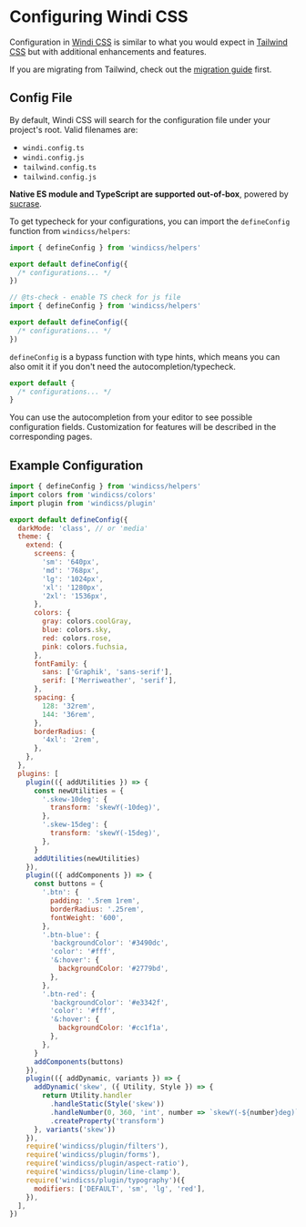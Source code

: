 [windi css]: https://github.com/windicss/windicss
[tailwind css]: https://tailwindcss.com/docs
[migration guide]: /guide/migration

# Configuring Windi CSS

Configuration in [Windi CSS] is similar to what you would expect in [Tailwind CSS] but with additional enhancements and features.

If you are migrating from Tailwind, check out the [migration guide] first.

## Config File

By default, Windi CSS will search for the configuration file under your project's root. Valid filenames are:

- `windi.config.ts`
- `windi.config.js`
- `tailwind.config.ts`
- `tailwind.config.js`

**Native ES module and TypeScript are supported out-of-box**, powered by [sucrase](https://github.com/alangpierce/sucrase).

To get typecheck for your configurations, you can import the `defineConfig` function from `windicss/helpers`:

```ts windi.config.ts
import { defineConfig } from 'windicss/helpers'

export default defineConfig({
  /* configurations... */
})
```

```js windi.config.js
// @ts-check - enable TS check for js file
import { defineConfig } from 'windicss/helpers'

export default defineConfig({
  /* configurations... */
})
```

`defineConfig` is a bypass function with type hints, which means you can also omit it if you don't need the autocompletion/typecheck.

```js windi.config.js
export default {
  /* configurations... */
}
```

You can use the autocompletion from your editor to see possible configuration fields. Customization for features will be described in the corresponding pages.

## Example Configuration

```js windi.config.js
import { defineConfig } from 'windicss/helpers'
import colors from 'windicss/colors'
import plugin from 'windicss/plugin'

export default defineConfig({
  darkMode: 'class', // or 'media'
  theme: {
    extend: {
      screens: {
        'sm': '640px',
        'md': '768px',
        'lg': '1024px',
        'xl': '1280px',
        '2xl': '1536px',
      },
      colors: {
        gray: colors.coolGray,
        blue: colors.sky,
        red: colors.rose,
        pink: colors.fuchsia,
      },
      fontFamily: {
        sans: ['Graphik', 'sans-serif'],
        serif: ['Merriweather', 'serif'],
      },
      spacing: {
        128: '32rem',
        144: '36rem',
      },
      borderRadius: {
        '4xl': '2rem',
      },
    },
  },
  plugins: [
    plugin(({ addUtilities }) => {
      const newUtilities = {
        '.skew-10deg': {
          transform: 'skewY(-10deg)',
        },
        '.skew-15deg': {
          transform: 'skewY(-15deg)',
        },
      }
      addUtilities(newUtilities)
    }),
    plugin(({ addComponents }) => {
      const buttons = {
        '.btn': {
          padding: '.5rem 1rem',
          borderRadius: '.25rem',
          fontWeight: '600',
        },
        '.btn-blue': {
          'backgroundColor': '#3490dc',
          'color': '#fff',
          '&:hover': {
            backgroundColor: '#2779bd',
          },
        },
        '.btn-red': {
          'backgroundColor': '#e3342f',
          'color': '#fff',
          '&:hover': {
            backgroundColor: '#cc1f1a',
          },
        },
      }
      addComponents(buttons)
    }),
    plugin(({ addDynamic, variants }) => {
      addDynamic('skew', ({ Utility, Style }) => {
        return Utility.handler
          .handleStatic(Style('skew'))
          .handleNumber(0, 360, 'int', number => `skewY(-${number}deg)`)
          .createProperty('transform')
      }, variants('skew'))
    }),
    require('windicss/plugin/filters'),
    require('windicss/plugin/forms'),
    require('windicss/plugin/aspect-ratio'),
    require('windicss/plugin/line-clamp'),
    require('windicss/plugin/typography')({
      modifiers: ['DEFAULT', 'sm', 'lg', 'red'],
    }),
  ],
})
```
